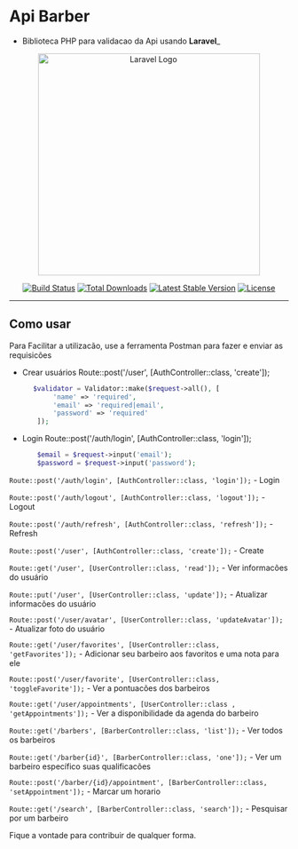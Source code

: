 # Api Barber 
- Biblioteca PHP para validacao da Api usando **Laravel**_

<p align="center"><a href="https://laravel.com" target="_blank"><img src="https://raw.githubusercontent.com/laravel/art/master/logo-lockup/5%20SVG/2%20CMYK/1%20Full%20Color/laravel-logolockup-cmyk-red.svg" width="400" alt="Laravel Logo"></a></p>

<p align="center">
<a href="https://travis-ci.org/laravel/framework"><img src="https://travis-ci.org/laravel/framework.svg" alt="Build Status"></a>
<a href="https://packagist.org/packages/laravel/framework"><img src="https://img.shields.io/packagist/dt/laravel/framework" alt="Total Downloads"></a>
<a href="https://packagist.org/packages/laravel/framework"><img src="https://img.shields.io/packagist/v/laravel/framework" alt="Latest Stable Version"></a>
<a href="https://packagist.org/packages/laravel/framework"><img src="https://img.shields.io/packagist/l/laravel/framework" alt="License"></a>
</p>

-----------------------------------------------------------------------------------------------------------------------

## Como usar
Para Facilitar a utilizacão, use a ferramenta Postman para fazer e enviar as requisicões

- Crear usuários 
Route::post('/user', [AuthController::class, 'create']);

```php
      $validator = Validator::make($request->all(), [
           'name' => 'required',
           'email' => 'required|email',
           'password' => 'required'
       ]);
```

- Login 
Route::post('/auth/login', [AuthController::class, 'login']);
```php
       $email = $request->input('email');
       $password = $request->input('password');

```

```Route::post('/auth/login', [AuthController::class, 'login']);``` - Login

```Route::post('/auth/logout', [AuthController::class, 'logout']);``` - Logout

```Route::post('/auth/refresh', [AuthController::class, 'refresh']);``` - Refresh

```Route::post('/user', [AuthController::class, 'create']);``` - Create

```Route::get('/user', [UserController::class, 'read']);``` - Ver informacões do usuário

```Route::put('/user', [UserController::class, 'update']);``` - Atualizar informacões do usuário

```Route::post('/user/avatar', [UserController::class, 'updateAvatar']);``` - Atualizar foto do usuário

```Route::get('/user/favorites', [UserController::class, 'getFavorites']);``` - Adicionar seu barbeiro aos favoritos e uma nota para ele

```Route::post('/user/favorite', [UserController::class, 'toggleFavorite']);``` - Ver a pontuacões dos barbeiros 

```Route::get('/user/appointments', [UserController::class , 'getAppointments']);``` - Ver a disponibilidade da agenda do barbeiro

```Route::get('/barbers', [BarberController::class, 'list']);``` - Ver todos os barbeiros

```Route::get('/barber{id}', [BarberController::class, 'one']);``` - Ver um barbeiro específico suas qualificacões

```Route::post('/barber/{id}/appointment', [BarberController::class, 'setAppointment']);``` - Marcar um horario

```Route::get('/search', [BarberController::class, 'search']);``` - Pesquisar por um barbeiro

Fique a vontade para contribuir de qualquer forma.
